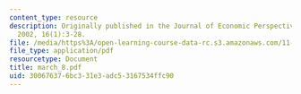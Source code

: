 ```yaml
---
content_type: resource
description: Originally published in the Journal of Economic Perspectives, Winter
  2002, 16(1):3-28.
file: /media/https%3A/open-learning-course-data-rc.s3.amazonaws.com/11-946-planning-in-transition-economies-for-growth-and-equity-spring-2004/300676376bc331e3adc53167534ffc90_march_8.pdf
file_type: application/pdf
resourcetype: Document
title: march_8.pdf
uid: 30067637-6bc3-31e3-adc5-3167534ffc90
---
```

